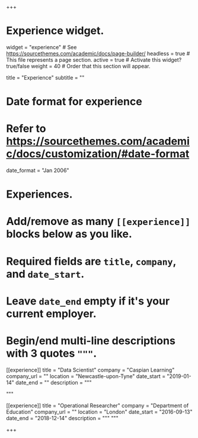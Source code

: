 +++
# Experience widget.
widget = "experience"  # See https://sourcethemes.com/academic/docs/page-builder/
headless = true  # This file represents a page section.
active = true  # Activate this widget? true/false
weight = 40  # Order that this section will appear.

title = "Experience"
subtitle = ""

# Date format for experience
#   Refer to https://sourcethemes.com/academic/docs/customization/#date-format
date_format = "Jan 2006"

# Experiences.
#   Add/remove as many `[[experience]]` blocks below as you like.
#   Required fields are `title`, `company`, and `date_start`.
#   Leave `date_end` empty if it's your current employer.
#   Begin/end multi-line descriptions with 3 quotes `"""`.
[[experience]]
  title = "Data Scientist"
  company = "Caspian Learning"
  company_url = ""
  location = "Newcastle-upon-Tyne"
  date_start = "2019-01-14"
  date_end = ""
  description = """
  
  """

[[experience]]
  title = "Operational Researcher"
  company = "Department of Education"
  company_url = ""
  location = "London"
  date_start = "2016-09-13"
  date_end = "2018-12-14"
  description = """
  """

+++
